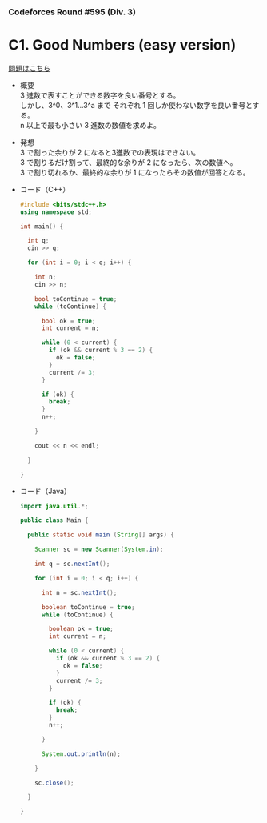 ### Codeforces Round #595 (Div. 3)

# C1. Good Numbers (easy version)

  [問題はこちら](https://codeforces.com/contest/1249/problem/C1)
  
- 概要<br>
  3 進数で表すことができる数字を良い番号とする。<br>
  しかし、3^0、3^1...3^a まで それぞれ 1 回しか使わない数字を良い番号とする。<br>
  n 以上で最も小さい 3 進数の数値を求めよ。
  
- 発想<br>
  3 で割った余りが 2 になると3進数での表現はできない。<br>
  3 で割りるだけ割って、最終的な余りが 2 になったら、次の数値へ。<br>
  3 で割り切れるか、最終的な余りが 1 になったらその数値が回答となる。
  
  
- コード（C++）

  ```cpp
  #include <bits/stdc++.h>
  using namespace std;

  int main() {

    int q;
    cin >> q;

    for (int i = 0; i < q; i++) {

      int n;
      cin >> n;

      bool toContinue = true;
      while (toContinue) {

        bool ok = true;
        int current = n;

        while (0 < current) {
          if (ok && current % 3 == 2) {
            ok = false;
          }
          current /= 3;
        }

        if (ok) {
          break;
        }
        n++;

      }

      cout << n << endl;

    }

  }
  ```
  
- コード（Java）

  ```java
  import java.util.*;

  public class Main {

    public static void main (String[] args) {

      Scanner sc = new Scanner(System.in);

      int q = sc.nextInt();

      for (int i = 0; i < q; i++) {

        int n = sc.nextInt();

        boolean toContinue = true;
        while (toContinue) {

          boolean ok = true;
          int current = n;

          while (0 < current) {
            if (ok && current % 3 == 2) {
              ok = false;
            }
            current /= 3;
          }

          if (ok) {
            break;
          }
          n++;

        }

        System.out.println(n);

      }

      sc.close();

    }

  }
  ```
    